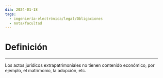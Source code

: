 ```yaml
---
dia: 2024-01-18
tags:
  - ingeniería-electrónica/legal/Obligaciones
  - nota/facultad
---
```

# Definición
---
Los actos jurídicos extrapatrimoniales no tienen contenido económico, por ejemplo, el matrimonio, la adopción, etc.